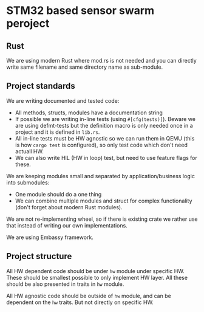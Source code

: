 # STM32 based sensor swarm peroject

## Rust

We are using modern Rust where mod.rs is not needed and you can directly write same filename and same directory name as sub-module.

## Project standards

We are writing documented and tested code:
  - All methods, structs, modules have a documentation string
  - If possible we are writing in-line tests (using `#[cfg(tests)]`). Beware we are using defmt-tests but the definition macro is only needed once in a project and it is defined in `lib.rs`.
  - All in-line tests must be HW agnostic so we can run them in QEMU (this is how `cargo test` is configured), so only test code which don't need actuall HW.
  - We can also write HIL (HW in loop) test, but need to use feature flags for these.

We are keeping modules small and separated by application/business logic into submodules:
  - One module should do a one thing
  - We can combine multiple modules and struct for complex functionality (don't forget about modern Rust modules).

We are not re-implementing wheel,
so if there is existing crate we rather use that instead of writing our own implementations.

We are using Embassy framework.

## Project structure

All HW dependent code should be under `hw` module under specific HW.
These should be smallest possible to only implement HW layer.
All these should be also presented in traits in `hw` module.

All HW agnostic code should be outside of `hw` module, and can be dependent on the `hw` traits.
But not directly on specific HW.
